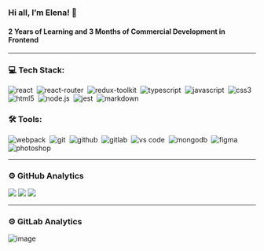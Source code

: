 ### Hi all, I’m Elena! 👋
#### 2 Years of Learning and 3 Months of Commercial Development in Frontend

<!---
[<img src="https://github.com/wee-owl/wee-owl/assets/95621680/15e0dd86-f416-4c5b-a489-ed260b77df89" width="30" height="30" alt="Portfolio"></img> Portfolio](https://)
-->
<!---
#### 🛠️ Link To My [Portfolio](https://wee-owl.github.io/portfolio/)
##### 🤝 Connect with me:
<a href="mailto:kem-cv@yandex.ru"><img src="https://github.com/wee-owl/wee-owl/assets/95621680/16c3f8f5-2306-45dc-b939-7aca8851c740" width="20" height="20" alt="EmailContant"></img> E-Mail</a>&nbsp;&nbsp;&nbsp;
[<img src="https://github.com/wee-owl/wee-owl/assets/95621680/c61e3f60-69a7-4822-9f03-c532092ddbc1" width="20" height="20" alt="TelegramContant"></img> Telegram](https://t.me/emkorobova)&nbsp;&nbsp;&nbsp;
[<img src="https://github.com/wee-owl/wee-owl/assets/95621680/4a3c4cc9-89dd-4d90-a8a6-e46fdf3b0d16" width="20" height="20" alt="DiscordContant"></img> Discord](https://discordapp.com/users/@lienone)&nbsp;&nbsp;&nbsp;
-->
---

### 💻 Tech Stack:

<img alt="react" src="https://img.shields.io/badge/react-61DAFB.svg?&style=for-the-badge&logo=react&logoColor=fff" />&nbsp;
<img alt="react-router" src="https://img.shields.io/badge/react router-F54250.svg?&style=for-the-badge&logo=react-router&logoColor=fff" />&nbsp;
<img alt="redux-toolkit" src="https://img.shields.io/badge/redux toolkit-764ABB.svg?&style=for-the-badge&logo=redux&logoColor=fff" />&nbsp;
<img alt="typescript" src="https://img.shields.io/badge/typescript-007ACC.svg?&style=for-the-badge&logo=typescript&logoColor=fff" />&nbsp;
<img alt="javascript" src="https://img.shields.io/badge/javascript-FEDC20.svg?&style=for-the-badge&logo=javascript&logoColor=fff" />&nbsp;
<img alt="css3" src="https://img.shields.io/badge/css-14A0DC.svg?&style=for-the-badge&logo=css3&logoColor=fff" />&nbsp;
<img alt="html5" src="https://img.shields.io/badge/html-F36837.svg?&style=for-the-badge&logo=html5&logoColor=fff" />&nbsp;
<img alt="node.js" src="https://img.shields.io/badge/node.js-83CE28.svg?&style=for-the-badge&logo=node.js&logoColor=fff" />&nbsp;
<img alt="jest" src="https://img.shields.io/badge/jest-99425B.svg?&style=for-the-badge&logo=jest&logoColor=fff" />&nbsp;
<img alt="markdown" src="https://img.shields.io/badge/markdown-000.svg?&style=for-the-badge&logo=markdown&logoColor=fff" />&nbsp;

### 🛠 Tools:

<img alt="webpack" src="https://img.shields.io/badge/webpack-8ED6FC.svg?&style=for-the-badge&logo=webpack&logoColor=fff" />&nbsp;
<img alt="git" src="https://img.shields.io/badge/git-F05033.svg?&style=for-the-badge&logo=git&logoColor=fff" />&nbsp;
<img alt="github" src="https://img.shields.io/badge/github-000.svg?&style=for-the-badge&logo=github&logoColor=fff" />&nbsp;
<img alt="gitlab" src="https://img.shields.io/badge/gitlab-EA763C.svg?&style=for-the-badge&logo=gitlab&logoColor=fff" />&nbsp;
<img alt="vs code" src="https://img.shields.io/badge/vs code-24AEF4.svg?&style=for-the-badge&logo=visual-studio-code&logoColor=fff" />&nbsp;
<img alt="mongodb" src="https://img.shields.io/badge/mongodb-17833F.svg?&style=for-the-badge&logo=mongodb&logoColor=fff" />&nbsp;
<img alt="figma" src="https://img.shields.io/badge/figma-A259FF.svg?&style=for-the-badge&logo=figma&logoColor=fff" />&nbsp;
<img alt="photoshop" src="https://img.shields.io/badge/photoshop-229BFF.svg?&style=for-the-badge&logo=adobe-photoshop&logoColor=fff" />&nbsp;

---

### ⚙️ GitHub Analytics

![](https://github-profile-summary-cards.vercel.app/api/cards/profile-details?username=wee-owl&theme=github)
![](https://github-profile-summary-cards.vercel.app/api/cards/repos-per-language?username=wee-owl&theme=github)
![](https://github-profile-summary-cards.vercel.app/api/cards/most-commit-language?username=wee-owl&theme=github)

---

### ⚙️ GitLab Analytics
![image](https://github.com/user-attachments/assets/16f02d81-bdae-4f4a-aca3-257eee4d1743)
